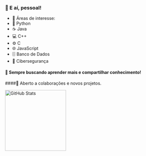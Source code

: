 ### 👋 E aí, pessoal!

- 🔎 Áreas de interesse:
- 🐍 Python
- ☕ Java
- 💻 C++
- ⚙️ C
- 🌐 JavaScript
- 🗄️ Banco de Dados
- 👾 Cibersegurança

#### 🚀 Sempre buscando aprender mais e compartilhar conhecimento!
####🤝 Aberto a colaborações e novos projetos.

<img 
      align="left" 
      alt="GitHub Stats" 
      height="200" 
      src="https://github-readme-stats.vercel.app/api/top-langs/?username=augustoznzz&theme=tokyonight&layout=compact&custom_title=Tecnologias&langs_count=9" 
  />
</p>

